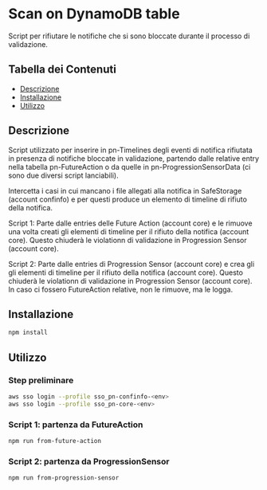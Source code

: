 # Scan on DynamoDB table

Script per rifiutare le notifiche che si sono bloccate durante il processo di validazione.

## Tabella dei Contenuti

- [Descrizione](#descrizione)
- [Installazione](#installazione)
- [Utilizzo](#utilizzo)

## Descrizione

Script utilizzato per inserire in pn-Timelines degli eventi di notifica rifiutata in presenza di notifiche
bloccate in validazione, partendo dalle relative entry nella tabella pn-FutureAction o da quelle in
pn-ProgressionSensorData (ci sono due diversi script lanciabili).

Intercetta i casi in cui mancano i file allegati alla notifica in SafeStorage (account confinfo) e per questi
produce un elemento di timeline di rifiuto della notifica.

Script 1:
Parte dalle entries delle Future Action (account core) e le rimuove una volta creati gli elementi di
timeline per il rifiuto della notifica (account core).
Questo chiuderà le violationn di validazione in Progression Sensor (account core).

Script 2:
Parte dalle entries di Progression Sensor (account core) e crea gli gli elementi di
timeline per il rifiuto della notifica (account core).
Questo chiuderà le violationn di validazione in Progression Sensor (account core).
In caso ci fossero FutureAction relative, non le rimuove, ma le logga.

## Installazione

```bash
npm install
```

## Utilizzo
### Step preliminare
```bash
aws sso login --profile sso_pn-confinfo-<env>
aws sso login --profile sso_pn-core-<env>
```

### Script 1: partenza da FutureAction
```bash
npm run from-future-action
```

### Script 2: partenza da ProgressionSensor
```bash
npm run from-progression-sensor
```